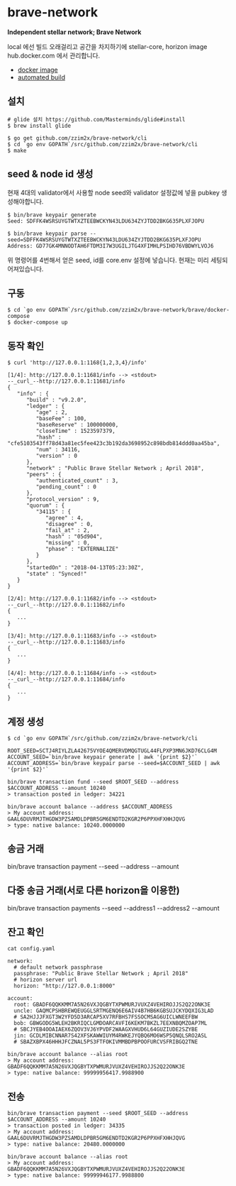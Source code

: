 # brave-network

**Independent stellar network; Brave Network**

local 에선 빌드 오래걸리고 공간을 차지하기에 stellar-core, horizon image hub.docker.com 에서 관리합니다.

* [docker image](https://github.com/zzim2x/stellar-docker)
* [automated build](https://hub.docker.com/r/zzim2x)

## 설치

```
# glide 설치 https://github.com/Masterminds/glide#install
$ brew install glide

$ go get github.com/zzim2x/brave-network/cli
$ cd `go env GOPATH`/src/github.com/zzim2x/brave-network/cli
$ make
```

## seed & node id 생성

현재 4대의 validator에서 사용할 node seed와 validator 설정값에 넣을 pubkey 생성해야합니다.

```
$ bin/brave keypair generate
Seed: SDFFK4WSRSUYGTWTXZTEEBWCKYN43LDU634ZYJTDD2BKG635PLXFJOPU

$ bin/brave keypair parse --seed=SDFFK4WSRSUYGTWTXZTEEBWCKYN43LDU634ZYJTDD2BKG635PLXFJOPU
Address: GD77GK4MNNODTAH6FTDM3I7W3UGILJTG4XFIMHLPSIHD76VBDWYLVOJ6
```

위 명령어를 4번해서 얻은 seed, id를 core.env 설정에 넣습니다. 현재는 미리 세팅되어져있습니다.

## 구동

```
$ cd `go env GOPATH`/src/github.com/zzim2x/brave-network/brave/docker-compose
$ docker-compose up
```

## 동작 확인

```
$ curl 'http://127.0.0.1:1168{1,2,3,4}/info'

[1/4]: http://127.0.0.1:11681/info --> <stdout>
--_curl_--http://127.0.0.1:11681/info
{
   "info" : {
      "build" : "v9.2.0",
      "ledger" : {
         "age" : 2,
         "baseFee" : 100,
         "baseReserve" : 100000000,
         "closeTime" : 1523597379,
         "hash" : "cfe5103543ff78d43a81ec5fee423c3b192da3698952c898bdb814ddd0aa45ba",
         "num" : 34116,
         "version" : 0
      },
      "network" : "Public Brave Stellar Network ; April 2018",
      "peers" : {
         "authenticated_count" : 3,
         "pending_count" : 0
      },
      "protocol_version" : 9,
      "quorum" : {
         "34115" : {
            "agree" : 4,
            "disagree" : 0,
            "fail_at" : 2,
            "hash" : "05d904",
            "missing" : 0,
            "phase" : "EXTERNALIZE"
         }
      },
      "startedOn" : "2018-04-13T05:23:30Z",
      "state" : "Synced!"
   }
}

[2/4]: http://127.0.0.1:11682/info --> <stdout>
--_curl_--http://127.0.0.1:11682/info
{
   ...
}

[3/4]: http://127.0.0.1:11683/info --> <stdout>
--_curl_--http://127.0.0.1:11683/info
{
   ...
}

[4/4]: http://127.0.0.1:11684/info --> <stdout>
--_curl_--http://127.0.0.1:11684/info
{
   ...
}
```

## 계정 생성

```
$ cd `go env GOPATH`/src/github.com/zzim2x/brave-network/cli

ROOT_SEED=SCTJ4RIYLZLA42675VYOE4QMERVDMQGTUGL44FLPXP3MN6JKD76CLG4M
ACCOUNT_SEED=`bin/brave keypair generate | awk '{print $2}'`
ACCOUNT_ADDRESS=`bin/brave keypair parse --seed=$ACCOUNT_SEED | awk '{print $2}'`

bin/brave transaction fund --seed $ROOT_SEED --address $ACCOUNT_ADDRESS --amount 10240
> transaction posted in ledger: 34221

bin/brave account balance --address $ACCOUNT_ADDRESS
> My account address: GAAL6DUVRMJTHGDW3PZSAMDLDPBR5GM6ENDTD2KGR2P6PPXHFXHHJQVG
> type: native balance: 10240.0000000
```

## 송금 거래
bin/brave transaction payment --seed <sender account seed> --address <receiver account address> --amount <transaction amount>


## 다중 송금 거래(서로 다른 horizon을 이용한)
bin/brave transaction payments --seed <sender account seed> --address1 <receiver1 account address> --address2 <receiver2 account address> --amount <transaction amount>


## 잔고 확인

```
cat config.yaml

network:
  # default network passphrase
  passphrase: "Public Brave Stellar Network ; April 2018"
  # horizon server url
  horizon: "http://127.0.0.1:8000"

account:
  root: GBADF6QQKKMM7A5N26VXJQGBYTXPWMURJVUXZ4VEHIROJJS2Q22ONK3E
  uncle: GAQMCPSHBREWQEUGGLSRTMGENQ6E6AIV4B7HB6KGBSUJCKYDQXIG3LAD
  # SA2HJJJFXGT3W2YFD5D3ARCAP5XV7RFBHS7FSSOCMSAG6UICLWNEEFBW
  bob: GBWGODG5WLEH2BKRIQCLGMDOARCAVFI6KEKM7BKZL7EEXNBQMZOAP7ML
  # SBCJYEB4OOAIAEX6ZQOV3VJ6YPVDF2WAAGXVHUD6L64GUZIUDE2SZYBE
  jin: GCDLMIBCNNAR7S42XFSKAWWIUYM4RWKEJYQBQ6MO6WSP5QNQLSRO2ASL
  # SBAZXBPX46HHHJFCZNAL5PS3FTFOKIVMMBDPBPOOFURCVSFRIBGQ2TNE

bin/brave account balance --alias root
> My account address: GBADF6QQKKMM7A5N26VXJQGBYTXPWMURJVUXZ4VEHIROJJS2Q22ONK3E
> type: native balance: 99999956417.9988900
```

## 전송

```
bin/brave transaction payment --seed $ROOT_SEED --address $ACCOUNT_ADDRESS --amount 10240
> transaction posted in ledger: 34335
> My account address: GAAL6DUVRMJTHGDW3PZSAMDLDPBR5GM6ENDTD2KGR2P6PPXHFXHHJQVG
> type: native balance: 20480.0000000

bin/brave account balance --alias root
> My account address: GBADF6QQKKMM7A5N26VXJQGBYTXPWMURJVUXZ4VEHIROJJS2Q22ONK3E
> type: native balance: 99999946177.9988800
```

